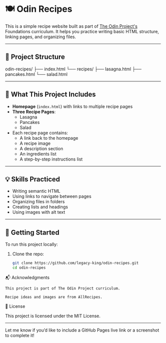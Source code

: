 # 🍽️ Odin Recipes

This is a simple recipe website built as part of [The Odin Project's](https://www.theodinproject.com/) Foundations curriculum. It helps you practice writing basic HTML structure, linking pages, and organizing files.

---

## 📁 Project Structure

odin-recipes/
├── index.html
└── recipes/
├── lasagna.html
├── pancakes.html
└── salad.html

---

## 🔗 What This Project Includes

- **Homepage** (`index.html`) with links to multiple recipe pages
- **Three Recipe Pages**:
  - Lasagna
  - Pancakes
  - Salad
- Each recipe page contains:
  - A link back to the homepage
  - A recipe image
  - A description section
  - An ingredients list
  - A step-by-step instructions list

---

## 💡 Skills Practiced

- Writing semantic HTML
- Using links to navigate between pages
- Organizing files in folders
- Creating lists and headings
- Using images with alt text

---

## 🚀 Getting Started

To run this project locally:

1. Clone the repo:
   ```bash
   git clone https://github.com/legacy-king/odin-recipes.git
   cd odin-recipes

📬 Acknowledgments

    This project is part of The Odin Project curriculum.

    Recipe ideas and images are from AllRecipes.

📜 License

This project is licensed under the MIT License.

---

Let me know if you’d like to include a GitHub Pages live link or a screenshot to complete it!
